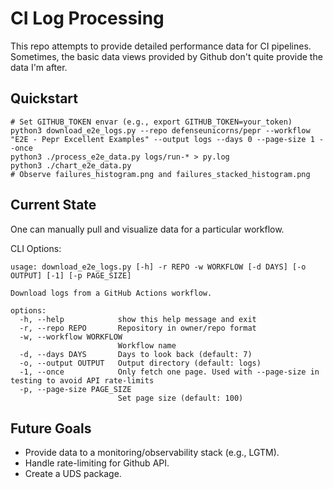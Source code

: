 # CI Log Processing

This repo attempts to provide detailed performance data for CI pipelines.
Sometimes, the basic data views provided by Github don't quite provide the data I'm after.

## Quickstart

```
# Set GITHUB_TOKEN envar (e.g., export GITHUB_TOKEN=your_token)
python3 download_e2e_logs.py --repo defenseunicorns/pepr --workflow "E2E - Pepr Excellent Examples" --output logs --days 0 --page-size 1 --once
python3 ./process_e2e_data.py logs/run-* > py.log
python3 ./chart_e2e_data.py 
# Observe failures_histogram.png and failures_stacked_histogram.png
```

## Current State

One can manually pull and visualize data for a particular workflow.

CLI Options:

```
usage: download_e2e_logs.py [-h] -r REPO -w WORKFLOW [-d DAYS] [-o OUTPUT] [-1] [-p PAGE_SIZE]

Download logs from a GitHub Actions workflow.

options:
  -h, --help            show this help message and exit
  -r, --repo REPO       Repository in owner/repo format
  -w, --workflow WORKFLOW
                        Workflow name
  -d, --days DAYS       Days to look back (default: 7)
  -o, --output OUTPUT   Output directory (default: logs)
  -1, --once            Only fetch one page. Used with --page-size in testing to avoid API rate-limits
  -p, --page-size PAGE_SIZE
                        Set page size (default: 100)
```

## Future Goals

* Provide data to a monitoring/observability stack (e.g., LGTM).
* Handle rate-limiting for Github API.
* Create a UDS package.
